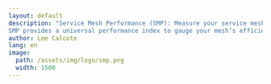 ```yaml
---
layout: default
description: "Service Mesh Performance (SMP): Measure your service mesh performance using SMP. 
SMP provides a universal performance index to gauge your mesh’s efficiency against deployments in other organizations’ environments."
author: Lee Calcote
lang: en
image:
  path: /assets/img/logo/smp.png
  width: 1500 
---
```

